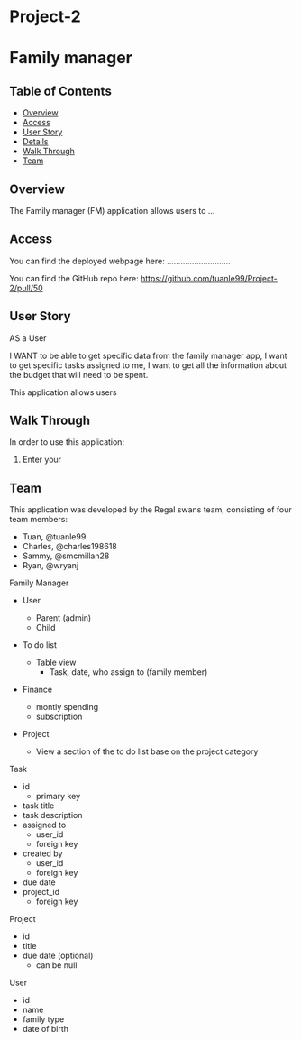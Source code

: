 # Project-2

# Family manager 

## Table of Contents 

* [Overview](#Overview)
* [Access](#Access)
* [User Story](#User-Story)
* [Details](#Details)
* [Walk Through](#Walk-Through)
* [Team](#Team)

## Overview

The Family manager (FM) application allows users to ...

## Access

You can find the deployed webpage here: ............................

You can find the GitHub repo here: https://github.com/tuanle99/Project-2/pull/50

## User Story

AS a User

I WANT to be able to get specific data from the family manager app, I want to get specific tasks assigned to me, I want to get all the information about the budget that will need to be spent.

This application allows users 

## Walk Through

In order to use this application:

1. Enter your 

## Team

This application was developed by the Regal swans team, consisting of four team members:
* Tuan, @tuanle99
* Charles, @charles198618
* Sammy, @smcmillan28
* Ryan, @wryanj




Family Manager

- User
    - Parent (admin)
    - Child
- To do list
    - Table view 
        - Task, date, who assign to (family member)
- Finance
    - montly spending
    - subscription

- Project
    - View a section of the to do list base on the project category

Task
- id
    - primary key
- task title
- task description
- assigned to
    - user_id
    - foreign key
- created by
    - user_id
    - foreign key
- due date
- project_id
    - foreign key

Project
- id
- title
- due date (optional)
    - can be null

User
- id
- name
- family type
- date of birth